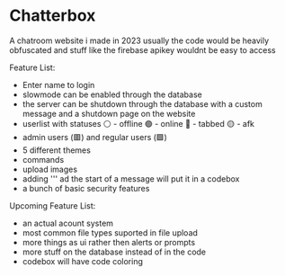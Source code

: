 # Chatterbox
A chatroom website i made in 2023 usually the code would be heavily obfuscated and stuff like the firebase apikey wouldnt be easy to access


Feature List:
- Enter name to login
- slowmode can be enabled through the database
- the server can be shutdown through the database with a custom message and a shutdown page on the website
- userlist with statuses ⚪ - offline 🟢 - online 🔵 - tabbed 🟡 - afk
- admin users (🟥) and regular users (🟩)
- 5 different themes
- commands
- upload images
- adding ''' ad the start of a message will put it in a codebox
- a bunch of basic security features

Upcoming Feature List:
- an actual acount system
- most common file types suported in file upload
- more things as ui rather then alerts or prompts
- more stuff on the database instead of in the code
- codebox will have code coloring
